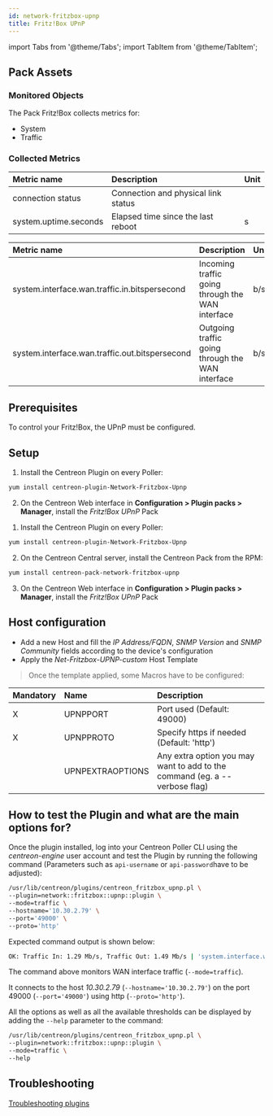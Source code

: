 ```yaml
---
id: network-fritzbox-upnp
title: Fritz!Box UPnP
---
```

import Tabs from '@theme/Tabs';
import TabItem from '@theme/TabItem';


## Pack Assets

### Monitored Objects

The Pack Fritz!Box collects metrics for:
* System
* Traffic

### Collected Metrics

<Tabs groupId="operating-systems">
<TabItem value="System" label="System">

| Metric name           | Description                         | Unit |
| :-------------------- | :---------------------------------- | :--- |
| connection status     | Connection and physical link status |      |
| system.uptime.seconds | Elapsed time since the last reboot  | s    |

</TabItem>
<TabItem value="Traffic" label="Traffic">

| Metric name                                    | Description                                      | Unit |
| :--------------------------------------------- | :----------------------------------------------- | :--- |
| system.interface.wan.traffic.in.bitspersecond  | Incoming traffic going through the WAN interface | b/s  |
| system.interface.wan.traffic.out.bitspersecond | Outgoing traffic going through the WAN interface | b/s  |

</TabItem>
</Tabs>

## Prerequisites

To control your Fritz!Box, the UPnP must be configured.

## Setup

<Tabs groupId="licence-systems">
<TabItem value="online" label="Online License">

1. Install the Centreon Plugin on every Poller:

```bash
yum install centreon-plugin-Network-Fritzbox-Upnp
```

2. On the Centreon Web interface in **Configuration > Plugin packs > Manager**, install the *Fritz!Box UPnP* Pack

</TabItem>
<TabItem value="offline" label="Offline License">

1. Install the Centreon Plugin on every Poller:

```bash
yum install centreon-plugin-Network-Fritzbox-Upnp
```

2. On the Centreon Central server, install the Centreon Pack from the RPM:

```bash
yum install centreon-pack-network-fritzbox-upnp
```

3. On the Centreon Web interface in **Configuration > Plugin packs > Manager**, install the *Fritz!Box UPnP* Pack

</TabItem>
</Tabs>

## Host configuration

* Add a new Host and fill the *IP Address/FQDN*, *SNMP Version* and *SNMP Community* fields according to the device's configuration
* Apply the *Net-Fritzbox-UPNP-custom* Host Template

> Once the template applied, some Macros have to be configured:

| Mandatory | Name             | Description                                                                |
| :-------- | :--------------- | :------------------------------------------------------------------------- |
| X         | UPNPPORT         | Port used (Default: 49000)                                                 |
| X         | UPNPPROTO        | Specify https if needed (Default: 'http')                                  |
|           | UPNPEXTRAOPTIONS | Any extra option you may want to add to the command (eg. a --verbose flag) |

## How to test the Plugin and what are the main options for?

Once the plugin installed, log into your Centreon Poller CLI using the *centreon-engine* user account
and test the Plugin by running the following command (Parameters such as ```api-username``` or ```api-password```have to be adjusted):

```bash
/usr/lib/centreon/plugins/centreon_fritzbox_upnp.pl \
--plugin=network::fritzbox::upnp::plugin \
--mode=traffic \
--hostname='10.30.2.79' \
--port='49000' \
--proto='http'
```

Expected command output is shown below:

```bash
OK: Traffic In: 1.29 Mb/s, Traffic Out: 1.49 Mb/s | 'system.interface.wan.traffic.in.bitspersecond'=1287234b/s;;;0;10000000 'system.interface.wan.traffic.in.bitspersecond'=1487235b/s;;;0;10000000
```

The command above monitors WAN interface traffic (```--mode=traffic```).

It connects to the host _10.30.2.79_ (```--hostname='10.30.2.79'```) on the port 49000 (```--port='49000'```) using http (```--proto='http'```).

All the options as well as all the available thresholds can be displayed by adding the  ```--help```
parameter to the command:

```bash
/usr/lib/centreon/plugins/centreon_fritzbox_upnp.pl \
--plugin=network::fritzbox::upnp::plugin \
--mode=traffic \
--help
```

## Troubleshooting

[Troubleshooting plugins](../tutorials/troubleshooting-plugins)
